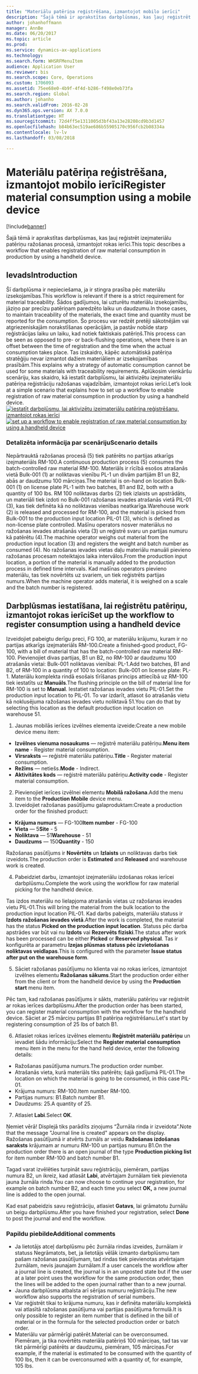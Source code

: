 ```yaml
---
title: "Materiālu patēriņa reģistrēšana, izmantojot mobilo ierīci"
description: "Šajā tēmā ir aprakstītas darbplūsmas, kas ļauj reģistrēt izejmateriālu patēriņu ražošanas procesā, izmantojot rokas ierīci."
author: johanhoffmann
manager: AnnBe
ms.date: 06/20/2017
ms.topic: article
ms.prod: 
ms.service: dynamics-ax-applications
ms.technology: 
ms.search.form: WHSRFMenuItem
audience: Application User
ms.reviewer: bis
ms.search.scope: Core, Operations
ms.custom: 1706093
ms.assetid: 75ee68e0-4b9f-4f4d-b286-f498e0eb73fa
ms.search.region: Global
ms.author: johanho
ms.search.validFrom: 2016-02-28
ms.dyn365.ops.version: AX 7.0.0
ms.translationtype: HT
ms.sourcegitcommit: 72d4ff5e1311005d3bf43a13e28208cd9b3d1457
ms.openlocfilehash: b84b63ec519ae686b55905170c956fcb2b08334a
ms.contentlocale: lv-lv
ms.lasthandoff: 03/08/2018

---
```


# <a name="register-material-consumption-using-a-mobile-device"></a><span data-ttu-id="017d5-103">Materiālu patēriņa reģistrēšana, izmantojot mobilo ierīci</span><span class="sxs-lookup"><span data-stu-id="017d5-103">Register material consumption using a mobile device</span></span>

[!include[banner](../includes/banner.md)]

<span data-ttu-id="017d5-104">Šajā tēmā ir aprakstītas darbplūsmas, kas ļauj reģistrēt izejmateriālu patēriņu ražošanas procesā, izmantojot rokas ierīci.</span><span class="sxs-lookup"><span data-stu-id="017d5-104">This topic describes a workflow that enables registration of raw material consumption in production by using a handheld device.</span></span>

<a name="introduction"></a><span data-ttu-id="017d5-105">Ievads</span><span class="sxs-lookup"><span data-stu-id="017d5-105">Introduction</span></span>
------------

<span data-ttu-id="017d5-106">Šī darbplūsma ir nepieciešama, ja ir stingra prasība pēc materiālu izsekojamības.</span><span class="sxs-lookup"><span data-stu-id="017d5-106">This workflow is relevant if there is a strict requirement for material traceability.</span></span> <span data-ttu-id="017d5-107">Šādos gadījumos, lai uzturētu materiālu izsekojamību, jāziņo par precīzu patēriņam paredzēto laiku un daudzumu.</span><span class="sxs-lookup"><span data-stu-id="017d5-107">In those cases, to maintain traceability of the materials, the exact time and quantity must be reported for the consumption.</span></span> <span data-ttu-id="017d5-108">Šo procesu var redzēt pretēji sākotnējām vai atgriezeniskajām norakstīšanas operācijām, ja pastāv nobīde starp reģistrācijas laiku un laiku, kad notiek faktiskais patēriņš.</span><span class="sxs-lookup"><span data-stu-id="017d5-108">This process can be seen as opposed to pre- or back-flushing operations, where there is an offset between the time of registration and the time when the actual consumption takes place.</span></span> <span data-ttu-id="017d5-109">Tas izskaidro, kāpēc automātiskā patēriņa stratēģiju nevar izmantot dažiem materiāliem ar izsekojamības prasībām.</span><span class="sxs-lookup"><span data-stu-id="017d5-109">This explains why a strategy of automatic consumption cannot be used for some materials with traceability requirements.</span></span> <span data-ttu-id="017d5-110">Aplūkosim vienkāršu scenāriju, kas skaidro, kā iestatīt darbplūsmu, lai aktivizētu izejmateriālu patēriņa reģistrāciju ražošanas vajadzībām, izmantojot rokas ierīci.</span><span class="sxs-lookup"><span data-stu-id="017d5-110">Let’s look at a simple scenario that explains how to set up a workflow to enable registration of raw material consumption in production by using a handheld device.</span></span> <span data-ttu-id="017d5-111">[![iestatīt darbplūsmu, lai aktivizētu izejmateriālu patēriņa reģistrēšanu, izmantojot rokas ierīci](./media/scenario3.png)](./media/scenario3.png)</span><span class="sxs-lookup"><span data-stu-id="017d5-111">[![set up a workflow to enable registration of raw material consumption by using a handheld device](./media/scenario3.png)](./media/scenario3.png)</span></span>

### <a name="scenario-details"></a><span data-ttu-id="017d5-112">Detalizēta informācija par scenāriju</span><span class="sxs-lookup"><span data-stu-id="017d5-112">Scenario details</span></span>

<span data-ttu-id="017d5-113">Nepārtrauktā ražošanas procesā (5) tiek patērēts no partijas atkarīgs izejmateriāls RM-100.</span><span class="sxs-lookup"><span data-stu-id="017d5-113">A continuous production process (5) consumes the batch-controlled raw material RM-100.</span></span> <span data-ttu-id="017d5-114">Materiāls ir rīcībā esošos atrašanās vietā Bulk-001 (1) ar noliktavas vienību PL-1 un divām partijām B1 un B2, abās ar daudzumu 100 mārciņas.</span><span class="sxs-lookup"><span data-stu-id="017d5-114">The material is on-hand on location Bulk-001 (1) on license plate PL-1 with two batches, B1 and B2, both with a quantity of 100 lbs.</span></span> <span data-ttu-id="017d5-115">RM 100 noliktavas darbs (2) tiek izlaists un apstrādāts, un materiāli tiek izdoti no Bulk-001 ražošanas ievades atrašanās vietā PIL-01 (3), kas tiek definēta kā no noliktavas vienības neatkarīga.</span><span class="sxs-lookup"><span data-stu-id="017d5-115">Warehouse work (2) is released and processed for RM-100, and the material is picked from Bulk-001 to the production input location PIL-01 (3), which is defined as non-license plate controlled.</span></span> <span data-ttu-id="017d5-116">Mašīnu operators nosver materiālus no ražošanas ievades atrašanās vieta (3) un reģistrē svaru un partijas numuru kā patērētu (4).</span><span class="sxs-lookup"><span data-stu-id="017d5-116">The machine operator weighs out material from the production input location (3) and registers the weight and batch number as consumed (4).</span></span> <span data-ttu-id="017d5-117">No ražošanas ievades vietas daļu materiālu manuāli pievieno ražošanas procesam noteiktajos laika intervālos.</span><span class="sxs-lookup"><span data-stu-id="017d5-117">From the production input location, a portion of the material is manually added to the production process in defined time intervals.</span></span> <span data-ttu-id="017d5-118">Kad mašīnas operators pievieno materiālu, tas tiek novērtēts uz svariem, un tiek reģistrēts partijas numurs.</span><span class="sxs-lookup"><span data-stu-id="017d5-118">When the machine operator adds material, it is weighed on a scale and the batch number is registered.</span></span>

## <a name="set-up-the-workflow-to-register-consumption-using-a-handheld-device"></a><span data-ttu-id="017d5-119">Darbplūsmas iestatīšana, lai reģistrētu patēriņu, izmantojot rokas ierīci</span><span class="sxs-lookup"><span data-stu-id="017d5-119">Set up the workflow to register consumption using a handheld device</span></span>
<span data-ttu-id="017d5-120">Izveidojiet pabeigtu derīgu preci, FG 100, ar materiālu krājumu, kuram ir no partijas atkarīgs izejmateriāls RM-100.</span><span class="sxs-lookup"><span data-stu-id="017d5-120">Create a finished-good product, FG-100, with a bill of material that has the batch-controlled raw material RM-100.</span></span> <span data-ttu-id="017d5-121">Pievienojiet divas partijas, B1 un B2, no RM-100 ar daudzumu 100 atrašanās vietai: Bulk-001 noliktavas vienībai: PL-1.</span><span class="sxs-lookup"><span data-stu-id="017d5-121">Add two batches, B1 and B2, of RM-100 in a quantity of 100 to location: Bulk-001 on license plate: PL-1.</span></span> <span data-ttu-id="017d5-122">Materiālu komplekta rindā esošais tīrīšanas princips attiecībā uz RM-100 tiek iestatīts uz **Manuāls**.</span><span class="sxs-lookup"><span data-stu-id="017d5-122">The flushing principle on the bill of material line for RM-100 is set to **Manual**.</span></span> <span data-ttu-id="017d5-123">Iestatiet ražošanas ievades vietu PIL-01.</span><span class="sxs-lookup"><span data-stu-id="017d5-123">Set  the production input location to PIL-01.</span></span> <span data-ttu-id="017d5-124">To var izdarīt, atlasot šo atrašanās vietu kā noklusējuma ražošanas ievades vietu noliktavā 51.</span><span class="sxs-lookup"><span data-stu-id="017d5-124">You can do that by selecting this location as the default production input location on warehouse 51.</span></span>

1.  <span data-ttu-id="017d5-125">Jaunas mobilās ierīces izvēlnes elementa izveide:</span><span class="sxs-lookup"><span data-stu-id="017d5-125">Create a new mobile device menu item:</span></span> 

-    <span data-ttu-id="017d5-126">**Izvēlnes vienuma nosaukums** — reģistrē materiālu patēriņu.</span><span class="sxs-lookup"><span data-stu-id="017d5-126">**Menu item name** - Register material consumption.</span></span> 
-    <span data-ttu-id="017d5-127">**Virsraksts** — reģistrē materiālu patēriņu.</span><span class="sxs-lookup"><span data-stu-id="017d5-127">**Title** - Register material consumption.</span></span> 
-    <span data-ttu-id="017d5-128">**Režīms** — netiešs.</span><span class="sxs-lookup"><span data-stu-id="017d5-128">**Mode** - Indirect.</span></span> 
-    <span data-ttu-id="017d5-129">**Aktivitātes kods** — reģistrē materiālu patēriņu.</span><span class="sxs-lookup"><span data-stu-id="017d5-129">**Activity code** - Register material consumption.</span></span>

2.  <span data-ttu-id="017d5-130">Pievienojiet ierīces izvēlnei elementu **Mobilā ražošana**.</span><span class="sxs-lookup"><span data-stu-id="017d5-130">Add the menu item to the **Production Mobile** device menu.</span></span>
3.  <span data-ttu-id="017d5-131">Izveidojiet ražošanas pasūtījumu galaproduktam:</span><span class="sxs-lookup"><span data-stu-id="017d5-131">Create a production order for the finished product:</span></span> 

-    <span data-ttu-id="017d5-132">**Krājuma numurs** — FG-100</span><span class="sxs-lookup"><span data-stu-id="017d5-132">**Item number** - FG-100</span></span> 
-    <span data-ttu-id="017d5-133">**Vieta** — 5</span><span class="sxs-lookup"><span data-stu-id="017d5-133">**Site** - 5</span></span> 
-    <span data-ttu-id="017d5-134">**Noliktava** — 51</span><span class="sxs-lookup"><span data-stu-id="017d5-134">**Warehouse** - 51</span></span> 
-    <span data-ttu-id="017d5-135">**Daudzums** — 150</span><span class="sxs-lookup"><span data-stu-id="017d5-135">**Quantity** - 150</span></span>

<span data-ttu-id="017d5-136">Ražošanas pasūtījums ir **Novērtēts** un **Izlaists** un noliktavas darbs tiek izveidots.</span><span class="sxs-lookup"><span data-stu-id="017d5-136">The production order is **Estimated** and **Released** and warehouse work is created.</span></span>

4.  <span data-ttu-id="017d5-137">Pabeidziet darbu, izmantojot izejmateriālu izdošanas rokas ierīcei darbplūsmu.</span><span class="sxs-lookup"><span data-stu-id="017d5-137">Complete the work using the workflow for raw material picking for the handheld device.</span></span>

<span data-ttu-id="017d5-138">Tas izdos materiālu no lielapjoma atrašanās vietas uz ražošanas ievades vietu PIL-01.</span><span class="sxs-lookup"><span data-stu-id="017d5-138">This will bring the material from the bulk location to the production input location PIL-01.</span></span> <span data-ttu-id="017d5-139">Kad darbs pabeigts, materiālu statuss ir **Izdots ražošanas ievades vietā**.</span><span class="sxs-lookup"><span data-stu-id="017d5-139">After the work is completed, the material has the status **Picked on the production input location**.</span></span> <span data-ttu-id="017d5-140">Statuss pēc darba apstrādes var būt vai nu **Izdots** vai **Rezervēts fiziski**.</span><span class="sxs-lookup"><span data-stu-id="017d5-140">The status after work has been processed can be either **Picked** or **Reserved physical**.</span></span> <span data-ttu-id="017d5-141">Tas ir konfigurēta ar parametru **Izejas plūsmas statuss pēc izvietošanas noliktavas veidlapas**.</span><span class="sxs-lookup"><span data-stu-id="017d5-141">This is configured with the parameter **Issue status after put on the warehouse form**.</span></span>

5.  <span data-ttu-id="017d5-142">Sāciet ražošanas pasūtījumu no klienta vai no rokas ierīces, izmantojot izvēlnes elementu **Ražošanas sākums**.</span><span class="sxs-lookup"><span data-stu-id="017d5-142">Start the production order either from the client or from the handheld device by using the **Production start** menu item.</span></span>

<span data-ttu-id="017d5-143">Pēc tam, kad ražošanas pasūtījums ir sākts, materiālu patēriņu var reģistrēt ar rokas ierīces darbplūsmu.</span><span class="sxs-lookup"><span data-stu-id="017d5-143">After the production order has been started, you can register material consumption with the workflow for the handheld device.</span></span> <span data-ttu-id="017d5-144">Sāciet ar 25 mārciņu partijas B1 patēriņa reģistrēšanu.</span><span class="sxs-lookup"><span data-stu-id="017d5-144">Let's start by registering consumption of 25 lbs of batch B1.</span></span>

6.  <span data-ttu-id="017d5-145">Atlasiet rokas ierīces izvēlnes elementu **Reģistrēt materiālu** **patēriņu** un ievadiet šādu informāciju:</span><span class="sxs-lookup"><span data-stu-id="017d5-145">Select the **Register material** **consumption** menu item in the menu for the hand held device, enter the following details:</span></span> 

-    <span data-ttu-id="017d5-146">Ražošanas pasūtījuma numurs.</span><span class="sxs-lookup"><span data-stu-id="017d5-146">The production order number.</span></span> 
-    <span data-ttu-id="017d5-147">Atrašanās vieta, kurā materiāls tiks patērēts; šajā gadījumā PIL-01.</span><span class="sxs-lookup"><span data-stu-id="017d5-147">The location on which the material is going to be consumed, in this case PIL-01.</span></span> 
-    <span data-ttu-id="017d5-148">Krājuma numurs: RM-100.</span><span class="sxs-lookup"><span data-stu-id="017d5-148">Item number RM-100.</span></span> 
-    <span data-ttu-id="017d5-149">Partijas numurs: B1.</span><span class="sxs-lookup"><span data-stu-id="017d5-149">Batch number B1.</span></span> 
-    <span data-ttu-id="017d5-150">Daudzums: 25.</span><span class="sxs-lookup"><span data-stu-id="017d5-150">A quantity of 25.</span></span>

7.  <span data-ttu-id="017d5-151">Atlasiet **Labi**.</span><span class="sxs-lookup"><span data-stu-id="017d5-151">Select **OK**.</span></span>

<span data-ttu-id="017d5-152">Ņemiet vērā! Displejā tiks parādīts ziņojums “Žurnāla rinda ir izveidota”.</span><span class="sxs-lookup"><span data-stu-id="017d5-152">Note that the message "Journal line is created" appears on the display.</span></span> <span data-ttu-id="017d5-153">Ražošanas pasūtījumā ir atvērts žurnāls ar veidu **Ražošanas izdošanas saraksts** krājumam ar numuru RM-100 un partijas numuru B1.</span><span class="sxs-lookup"><span data-stu-id="017d5-153">On the production order there is an open journal of the type **Production picking list** for item number RM-100 and batch number B1.</span></span> 

<span data-ttu-id="017d5-154">Tagad varat izvēlēties turpināt savu reģistrāciju, piemēram, partijas numura B2, un ikreiz, kad atlasāt **Labi**, atvērtajam žurnālam tiek pievienota jauna žurnāla rinda.</span><span class="sxs-lookup"><span data-stu-id="017d5-154">You can now choose to continue your registration, for example on batch number B2, and each time you select **OK,** a new journal line is added to the open journal.</span></span> 

<span data-ttu-id="017d5-155">Kad esat pabeidzis savu reģistrāciju, atlasiet **Gatavs**, lai grāmatotu žurnālu un beigu darbplūsmu.</span><span class="sxs-lookup"><span data-stu-id="017d5-155">After you have finished your registration, select **Done** to post the journal and end the workflow.</span></span>

### <a name="additional-comments"></a><span data-ttu-id="017d5-156">Papildu piebilde</span><span class="sxs-lookup"><span data-stu-id="017d5-156">Additional comments</span></span> 

-   <span data-ttu-id="017d5-157">Ja lietotājs atceļ darbplūsmu pēc žurnāla rindas izveides, žurnālam ir statuss Negrāmatots, bet, ja lietotājs vēlāk izmanto darbplūsmu tam pašam ražošanas pasūtījumam, tad rindas tiek pievienotas atvērtajam žurnālam, nevis jaunajam žurnālam.</span><span class="sxs-lookup"><span data-stu-id="017d5-157">If a user cancels the workflow after a journal line is created, the journal is in an unposted state but if the user at a later point uses the workflow for the same production order, then the lines will be added to the open journal rather than to a new journal.</span></span>
-   <span data-ttu-id="017d5-158">Jauna darbplūsma atbalsta arī sērijas numuru reģistrāciju.</span><span class="sxs-lookup"><span data-stu-id="017d5-158">The new workflow also supports the registration of serial numbers.</span></span>
-   <span data-ttu-id="017d5-159">Var reģistrēt tikai to krājuma numuru, kas ir definēta materiālu komplektā vai atlasītā ražošanas pasūtījuma vai partijas pasūtījuma formulā.</span><span class="sxs-lookup"><span data-stu-id="017d5-159">It is only possible to register an item number that is defined in the bill of material or in the formula for the selected production order or batch order.</span></span>
-   <span data-ttu-id="017d5-160">Materiālu var pārmērīgi patērēt.</span><span class="sxs-lookup"><span data-stu-id="017d5-160">Material can be overconsumed.</span></span> <span data-ttu-id="017d5-161">Piemēram, ja tika novērtēts materiāla patēriņš 100 mārciņas, tad tas var tikt pārmērīgi patērēts ar daudzumu, piemēram, 105 mārciņas.</span><span class="sxs-lookup"><span data-stu-id="017d5-161">For example, if the material is estimated to be consumed with the quantity of 100 lbs, then it can be overconsumed with a quantity of, for example, 105 lbs.</span></span>



